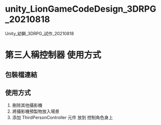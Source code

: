 # unity_LionGameCodeDesign_3DRPG_20210818
 Unity_幼獅_3DRPG_試作_20210818

 # 第三人稱控制器 使用方式

 ## 包裝檔連結



 ## 使用方式

 1. 刪除其他攝影機
 2. 將攝影機預製物放入場景
 3. 添加 ThirdPersonController 元件 放到 控制角色身上
